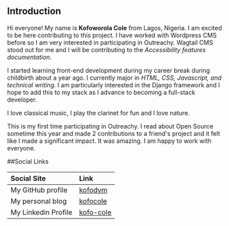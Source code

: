 ## Introduction

Hi everyone! My name is **Kofoworola Cole** from Lagos, Nigeria. I am excited to be here contributing to this project. I have worked with Wordpress CMS before so I am very interested in participating in Outreachy. Wagtail CMS stood out for me and I will be contributing to the _Accessibility features documentation_.

I started learning front-end development during my career break during childbirth about a year ago. I currently major in _HTML, CSS, Javascript, and technical writing._ I am particularly interested in the Django framework and I hope to add this to my stack as I advance to becoming a full-stack developer.

I love classical music, I play the clarinet for fun and I love nature.

This is my first time participating in Outreachy. I read about Open Source sometime this year and made 2 contributions to a friend's project and it felt like I made a significant impact. It was amazing. I am happy to work with everyone.

##Social Links

| **Social Site**     | **Link**                                                        |
| :------------------ | :-------------------------------------------------------------- |
| My GitHub profile   | [kofodym](https://github.com/kofodym)                           |
| My personal blog    | [kofocole](https://kofocole.hashnode.dev)                   |
| My Linkedin Profile | [kofo-cole](https://www.linkedin.com/in/kofo-cole/) |



